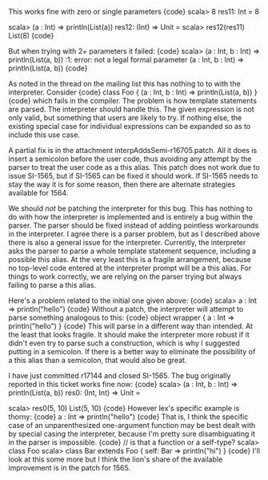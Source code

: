 This works fine with zero or single parameters
{code}
scala> 8
res11: Int = 8

scala> (a : Int) => println(List(a)) 
res12: (Int) => Unit = <function>
scala> res12(res11)
List(8)
{code}

But when trying with 2+ parameters it failed:
{code}
scala> (a : Int, b : Int) => println(List(a, b))
<console>:1: error: not a legal formal parameter
       (a : Int, b : Int) => println(List(a, b))
{code}

As noted in the thread on the mailing list this has nothing to to with the interpreter.  Consider
{code}
class Foo {
  (a : Int, b : Int) => println(List(a, b))
}
{code}
which fails in the compiler.  The problem is how template statements are parsed.
The interpreter should handle this.  The given expression is not only valid, but something that users are likely to try.  If nothing else, the existing special case for individual expressions can be expanded so as to include this use case.

A partial fix is in the attachment interpAddsSemi-r16705.patch.  All it does is insert a semicolon before the user code, thus avoiding any attempt by the parser to treat the user code as a this alias.  This patch does not work due to issue SI-1565, but if SI-1565 can be fixed it should work.  If SI-1565 needs to stay the way it is for some reason, then there are alternate strategies available for 1564.


We should *not* be patching the interpreter for this bug.  This has nothing to do with how the interpreter is implemented and is entirely a bug within the parser.  The parser should be fixed instead of adding pointless workarounds in the interpreter.
I agree there is a parser problem, but as I described above there is also a general issue for the interpreter.  Currently, the interpreter asks the parser to parse a whole template statement sequence, including a possible this alias.  At the very least this is a fragile arrangement, because no top-level code entered at the interpreter prompt will be a this alias.  For things to work correctly, we are relying on the parser trying but always failing to parse a this alias.

Here's a problem related to the initial one given above:
{code}
  scala> a : Int => println("hello")
{code}
Without a patch, the interpreter will attempt to parse something analogous to this:
{code}
  object wrapper { a : Int => println("hello") }
{code}
This will parse in a different way than intended.  At the least that looks fragile.  It should make the interpreter more robust if it didn't even try to parse such a construction, which is why I suggested putting in a semicolon.  If there is a better way to eliminate the possibility of a this alias than a semicolon, that would also be great.


I have just committed r17144 and closed SI-1565.  The bug originally reported in this ticket works fine now:
{code}
scala> (a : Int, b : Int) => println(List(a, b))
res0: (Int, Int) => Unit = <function>

scala> res0(5, 10)
List(5, 10)
{code}
However lex's specific example is thorny:
{code}
a : Int => println("hello")
{code}
That is, I think the specific case of an unparenthesized one-argument function may be best dealt with by special casing the interpreter, because I'm pretty sure disambiguating it in the parser is impossible.
{code}
// is that a function or a self-type? 
scala> class Foo
scala> class Bar extends Foo { self: Bar => println("hi") }
{code}
I'll look at this some more but I think the lion's share of the available improvement is in the patch for 1565.
